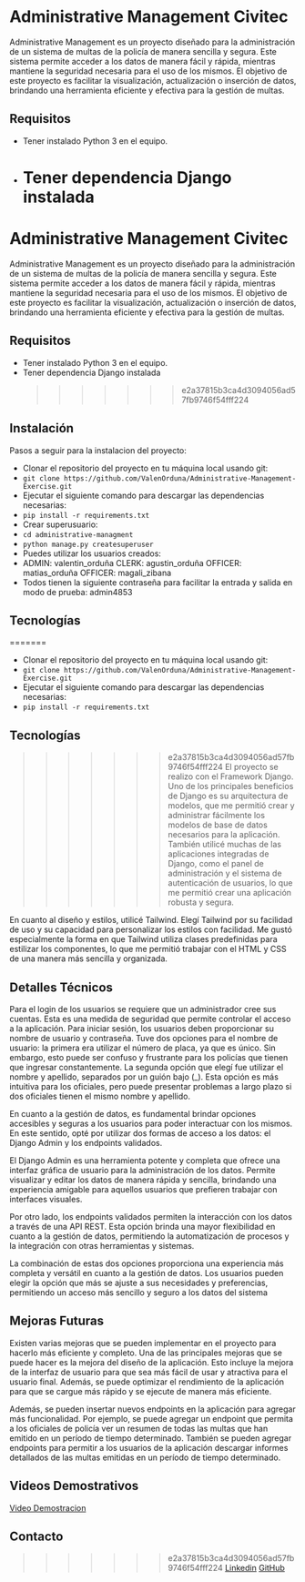 # Administrative Management Civitec

Administrative Management es un proyecto diseñado para la administración de un sistema de multas de la policía de manera sencilla y segura. Este sistema permite acceder a los datos de manera fácil y rápida, mientras mantiene la seguridad necesaria para el uso de los mismos. El objetivo de este proyecto es facilitar la visualización, actualización o inserción de datos, brindando una herramienta eficiente y efectiva para la gestión de multas.

## Requisitos

- Tener instalado Python 3 en el equipo.
- # Tener dependencia Django instalada

# Administrative Management Civitec

Administrative Management es un proyecto diseñado para la administración de un sistema de multas de la policía de manera sencilla y segura. Este sistema permite acceder a los datos de manera fácil y rápida, mientras mantiene la seguridad necesaria para el uso de los mismos. El objetivo de este proyecto es facilitar la visualización, actualización o inserción de datos, brindando una herramienta eficiente y efectiva para la gestión de multas.

## Requisitos

- Tener instalado Python 3 en el equipo.
- Tener dependencia Django instalada
  > > > > > > > e2a37815b3ca4d3094056ad57fb9746f54fff224

## Instalación

Pasos a seguir para la instalacion del proyecto:

- Clonar el repositorio del proyecto en tu máquina local usando git:
- `git clone https://github.com/ValenOrduna/Administrative-Management-Exercise.git `
- Ejecutar el siguiente comando para descargar las dependencias necesarias:
- `pip install -r requirements.txt`
- Crear superusuario:
- `cd administrative-managment`
- `python manage.py createsuperuser`
- Puedes utilizar los usuarios creados:
- ADMIN: valentin_orduña CLERK: agustin_orduña OFFICER: matias_orduña OFFICER: magali_zibana
- Todos tienen la siguiente contraseña para facilitar la entrada y salida en modo de prueba: admin4853

## Tecnologías

=======

- Clonar el repositorio del proyecto en tu máquina local usando git:
- `git clone https://github.com/ValenOrduna/Administrative-Management-Exercise.git `
- Ejecutar el siguiente comando para descargar las dependencias necesarias:
- `pip install -r requirements.txt`

## Tecnologías

> > > > > > > e2a37815b3ca4d3094056ad57fb9746f54fff224
> > > > > > > El proyecto se realizo con el Framework Django. Uno de los principales beneficios de Django es su arquitectura de modelos, que me permitió crear y administrar fácilmente los modelos de base de datos necesarios para la aplicación. También utilicé muchas de las aplicaciones integradas de Django, como el panel de administración y el sistema de autenticación de usuarios, lo que me permitió crear una aplicación robusta y segura.

En cuanto al diseño y estilos, utilicé Tailwind. Elegí Tailwind por su facilidad de uso y su capacidad para personalizar los estilos con facilidad. Me gustó especialmente la forma en que Tailwind utiliza clases predefinidas para estilizar los componentes, lo que me permitió trabajar con el HTML y CSS de una manera más sencilla y organizada.

## Detalles Técnicos

Para el login de los usuarios se requiere que un administrador cree sus cuentas. Esta es una medida de seguridad que permite controlar el acceso a la aplicación. Para iniciar sesión, los usuarios deben proporcionar su nombre de usuario y contraseña. Tuve dos opciones para el nombre de usuario: la primera era utilizar el número de placa, ya que es único. Sin embargo, esto puede ser confuso y frustrante para los policías que tienen que ingresar constantemente. La segunda opción que elegí fue utilizar el nombre y apellido, separados por un guión bajo (\_). Esta opción es más intuitiva para los oficiales, pero puede presentar problemas a largo plazo si dos oficiales tienen el mismo nombre y apellido.

En cuanto a la gestión de datos, es fundamental brindar opciones accesibles y seguras a los usuarios para poder interactuar con los mismos. En este sentido, opté por utilizar dos formas de acceso a los datos: el Django Admin y los endpoints validados.

El Django Admin es una herramienta potente y completa que ofrece una interfaz gráfica de usuario para la administración de los datos. Permite visualizar y editar los datos de manera rápida y sencilla, brindando una experiencia amigable para aquellos usuarios que prefieren trabajar con interfaces visuales.

Por otro lado, los endpoints validados permiten la interacción con los datos a través de una API REST. Esta opción brinda una mayor flexibilidad en cuanto a la gestión de datos, permitiendo la automatización de procesos y la integración con otras herramientas y sistemas.

La combinación de estas dos opciones proporciona una experiencia más completa y versátil en cuanto a la gestión de datos. Los usuarios pueden elegir la opción que más se ajuste a sus necesidades y preferencias, permitiendo un acceso más sencillo y seguro a los datos del sistema

## Mejoras Futuras

Existen varias mejoras que se pueden implementar en el proyecto para hacerlo más eficiente y completo. Una de las principales mejoras que se puede hacer es la mejora del diseño de la aplicación. Esto incluye la mejora de la interfaz de usuario para que sea más fácil de usar y atractiva para el usuario final. Además, se puede optimizar el rendimiento de la aplicación para que se cargue más rápido y se ejecute de manera más eficiente.

Además, se pueden insertar nuevos endpoints en la aplicación para agregar más funcionalidad. Por ejemplo, se puede agregar un endpoint que permita a los oficiales de policía ver un resumen de todas las multas que han emitido en un período de tiempo determinado. También se pueden agregar endpoints para permitir a los usuarios de la aplicación descargar informes detallados de las multas emitidas en un período de tiempo determinado.

## Videos Demostrativos

[Video Demostracion](https://vimeo.com/814829852)

## Contacto

> > > > > > > e2a37815b3ca4d3094056ad57fb9746f54fff224
> > > > > > > [Linkedin](https://www.linkedin.com/in/valentinorduna/)
> > > > > > > [GitHub](https://github.com/ValenOrduna)
